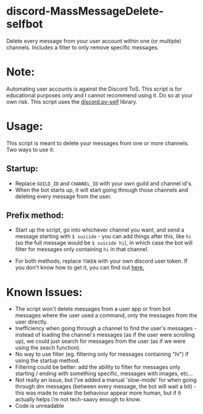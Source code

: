 # discord-MassMessageDelete-selfbot
Delete every message from your user account within one (or multiple) channels. Includes a filter to only remove specific messages.

# Note:
Automating user accounts is against the Discord ToS. This script is for educational purposes only and I cannot recommend using it. Do so at your own risk.
This script uses the [discord.py-self](https://github.com/dolfies/discord.py-self) library.

# Usage:
This script is meant to delete your messages from one or more channels. Two ways to use it:
## Startup:
- Replace `GUILD_ID` and `CHANNEL_ID` with your own guild and channel id's.
- When the bot starts up, it will start going through those channels and deleting every message from the user.
## Prefix method:
- Start up the script, go into whichever channel you want, and send a message starting with ```$ suicide``` - you can add things after this, like ```hi``` (so the full message would be ```$ suicide hi```), in which case the bot will filter for messages only containing ```hi``` in that channel.

- For both methods, replace `TOKEN` with your own discord user token. If you don't know how to get it, you can find out [here.](https://gist.github.com/MarvNC/e601f3603df22f36ebd3102c501116c6)

# Known Issues:
- The script won't delete messages from a user app or from bot messages where the user used a command, only the messages from the user directly.
- Inefficiency when going through a channel to find the user's messages - instead of loading the channel's messages (as if the user were scrolling up), we could just search for messages from the user (as if we were using the seach function).
- No way to use filter (eg. filtering only for messages containing "hi") if using the startup method.
- Filtering could be better: add the ability to filter for messages only starting / ending with something specific, messages with images, etc...
- Not really an issue, but I've added a manual 'slow-mode' for when going through dm messages (between every message, the bot will wait a bit) - this was made to make the behaviour appear more human, but if it actually helps i'm not tech-saavy enough to know.
- Code is unreadable

